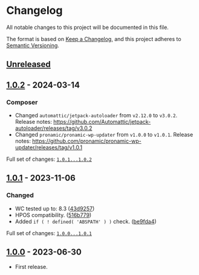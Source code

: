 # Changelog

All notable changes to this project will be documented in this file.

The format is based on [Keep a Changelog](https://keepachangelog.com/en/1.0.0/),
and this project adheres to [Semantic Versioning](https://semver.org/spec/v2.0.0.html).

## [Unreleased]

## [1.0.2] - 2024-03-14

### Composer

- Changed `automattic/jetpack-autoloader` from `v2.12.0` to `v3.0.2`.
	Release notes: https://github.com/Automattic/jetpack-autoloader/releases/tag/v3.0.2
- Changed `pronamic/pronamic-wp-updater` from `v1.0.0` to `v1.0.1`.
	Release notes: https://github.com/pronamic/pronamic-wp-updater/releases/tag/v1.0.1

Full set of changes: [`1.0.1...1.0.2`][1.0.2]

[1.0.2]: https://github.com/pronamic/pronamic-payment-gateways-fees-for-woocommerce/compare/v1.0.1...v1.0.2

## [1.0.1] - 2023-11-06

### Changed

- WC tested up to: 8.3 ([43d9257](https://github.com/pronamic/pronamic-payment-gateways-fees-for-woocommerce/commit/43d925792bec33f439a4ae13916261f4fa2131bd))
- HPOS compatibility. ([516b779](https://github.com/pronamic/pronamic-payment-gateways-fees-for-woocommerce/commit/516b7796bdd1cd8a6785807a61a9a1140bcbbd0b))
- Added `if ( ! defined( 'ABSPATH' ) )` check. ([be9fda4](https://github.com/pronamic/pronamic-payment-gateways-fees-for-woocommerce/commit/be9fda4f07cc9fdba12bc3dcf3e79ec7f6ebb2fe))

Full set of changes: [`1.0.0...1.0.1`][1.0.1]

[1.0.1]: https://github.com/pronamic/pronamic-payment-gateways-fees-for-woocommerce/compare/v1.0.0...v1.0.1

## [1.0.0] - 2023-06-30

- First release.

[unreleased]: https://github.com/pronamic/pronamic-payment-gateways-fees-for-woocommerce/compare/v1.0.0...HEAD
[1.0.0]: https://github.com/pronamic/pronamic-payment-gateways-fees-for-woocommerce/releases/tag/v1.0.0
